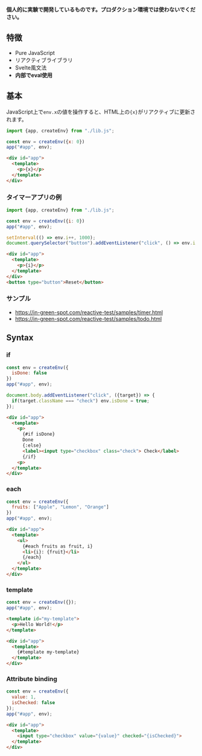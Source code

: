 **個人的に実験で開発しているものです。プロダクション環境では使わないでください。**

## 特徴
- Pure JavaScript
- リアクティブライブラリ
- Svelte風文法
- **内部でeval使用**

## 基本

JavaScript上で`env.x`の値を操作すると、HTML上の`{x}`がリアクティブに更新されます。

```javascript
import {app, createEnv} from "./lib.js";

const env = createEnv({x: 0})
app("#app", env);
```

```html
<div id="app">
  <template>
    <p>{x}</p>
  </template>
</div>
```

### タイマーアプリの例

```javascript
import {app, createEnv} from "./lib.js";

const env = createEnv({i: 0})
app("#app", env);

setInterval(() => env.i++, 1000);
document.querySelector("button").addEventListener("click", () => env.i = 0);
```

```html
<div id="app">
  <template>
    <p>{i}</p>
  </template>
</div>
<button type="button">Reset</button>
```

### サンプル
- https://in-green-spot.com/reactive-test/samples/timer.html
- https://in-green-spot.com/reactive-test/samples/todo.html


## Syntax

### if

```javascript
const env = createEnv({
  isDone: false
})
app("#app", env);

document.body.addEventListener("click", ({target}) => {
  if(target.className === "check") env.isDone = true;
});
```

```html
<div id="app">
  <template>
    <p>
      {#if isDone}
      Done
      {:else}
      <label><input type="checkbox" class="check"> Check</label>
      {/if}
    <p>
  </template>
</div>
```

### each

```javascript
const env = createEnv({
  fruits: ["Apple", "Lemon", "Orange"]
})
app("#app", env);
```

```html
<div id="app">
  <template>
    <ul>
      {#each fruits as fruit, i}
      <li>{i}: {fruit}</li>
      {/each}
    </ul>
  </template>
</div>
```

### template

```javascript
const env = createEnv({});
app("#app", env);
```

```html
<template id="my-template">
  <p>Hello World!</p>
</template>

<div id="app">
  <template>
    {#template my-template}
  </template>
</div>
```

### Attribute binding

```javascript
const env = createEnv({
  value: 1,
  isChecked: false
});
app("#app", env);
```

```html
<div id="app">
  <template>
    <input type="checkbox" value="{value}" checked="{isChecked}">
  </template>
</div>
```
